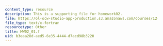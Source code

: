 ```yaml
---
content_type: resource
description: This is a supporting file for homework02.
file: https://ol-ocw-studio-app-production.s3.amazonaws.com/courses/12-010-computational-methods-of-scientific-programming-fall-2011/b3eaa28daed56e354444d7acd98b3220_HW02_01.f
file_type: text/x-fortran
resourcetype: Other
title: HW02_01.f
uid: b3eaa28d-aed5-6e35-4444-d7acd98b3220
---
```


